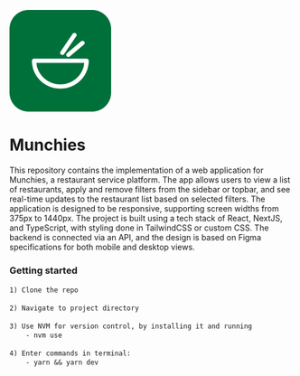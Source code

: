 ![initials logo](/src/app/apple-icon.png 'initials logo')

# Munchies

This repository contains the implementation of a web application for Munchies, a restaurant service platform. The app allows users to view a list of restaurants, apply and remove filters from the sidebar or topbar, and see real-time updates to the restaurant list based on selected filters. The application is designed to be responsive, supporting screen widths from 375px to 1440px. The project is built using a tech stack of React, NextJS, and TypeScript, with styling done in TailwindCSS or custom CSS. The backend is connected via an API, and the design is based on Figma specifications for both mobile and desktop views.

### Getting started

    1) Clone the repo

    2) Navigate to project directory

    3) Use NVM for version control, by installing it and running
        - nvm use

    4) Enter commands in terminal:
        - yarn && yarn dev
